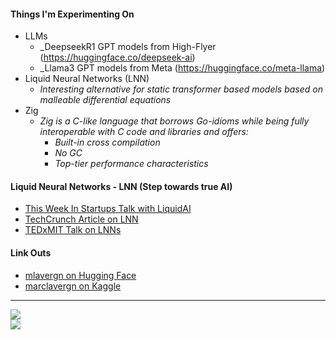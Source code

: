 #### Things I'm Experimenting On

- LLMs
  -  _DeepseekR1 GPT models from High-Flyer (https://huggingface.co/deepseek-ai)
  -  _Llama3 GPT models from Meta (https://huggingface.co/meta-llama)
- Liquid Neural Networks (LNN)
  - _Interesting alternative for static transformer based models based on malleable differential equations_
- Zig
  - _Zig is a C-like language that borrows Go-idioms while being fully interoperable with C code and libraries and offers:_
    - _Built-in cross compilation_
    - _No GC_
    - _Top-tier performance characteristics_

#### Liquid Neural Networks - LNN (Step towards true AI)

- [This Week In Startups Talk with LiquidAI](https://www.youtube.com/watch?v=iXQRhDeOnV4)
- [TechCrunch Article on LNN](https://techcrunch.com/2023/08/17/what-is-a-liquid-neural-network-really/)
- [TEDxMIT Talk on LNNs](https://www.youtube.com/watch?v=RI35E5ewBuI)

#### Link Outs

- [mlavergn on Hugging Face](https://huggingface.co/mlavergn)
- [marclavergn on Kaggle](https://www.kaggle.com/marclavergne)

----

<picture>
    <source
        srcset="https://github-readme-stats.vercel.app/api?username=mlavergn&show_icons=true&theme=radical&hide=issues,prs"
        media="(prefers-color-scheme: dark)" />
    <source srcset="https://github-readme-stats.vercel.app/api?username=mlavergn&show_icons=true"
        media="(prefers-color-scheme: light), (prefers-color-scheme: no-preference)" />
    <img src="https://github-readme-stats.vercel.app/api?username=mlavergn&show_icons=true" />
</picture>
<br />
<picture>
    <source
        srcset="https://github-readme-stats.vercel.app/api/top-langs?username=mlavergn&show_icons=true&theme=radical&card_width=467&layout=compact&langs_count=10&size_weight=0.2&count_weight=0.8"
        media="(prefers-color-scheme: dark)" />
    <source
        srcset="https://github-readme-stats.vercel.app/api/top-langs?username=mlavergn&show_icons=true&card_width=467&layout=compact&langs_count=10&size_weight=0.2&count_weight=0.8"
        media="(prefers-color-scheme: light), (prefers-color-scheme: no-preference)" />
    <img
        src="https://github-readme-stats.vercel.app/api/top-langs?username=mlavergn&show_icons=true&card_width=467&layout=compact&langs_count=10&size_weight=0.2&count_weight=0.8" />
</picture>
